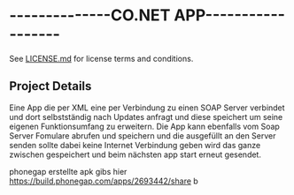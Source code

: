 --------------CO.NET APP------------------
==========================================

See [LICENSE.md](<LICENSE.md>) for license terms and conditions.


Project Details
---------------

Eine App die per XML eine per Verbindung zu einen SOAP Server verbindet und dort selbstständig nach Updates anfragt und diese speichert um seine eigenen Funktionsumfang zu erweitern.
Die App kann ebenfalls vom Soap Server Fomulare abrufen und speichern und die ausgefüllt an den Server senden sollte dabei keine Internet Verbindung geben wird das ganze zwischen gespeichert und beim nächsten app start erneut gesendet.

phonegap erstellte apk gibs hier https://build.phonegap.com/apps/2693442/share b
